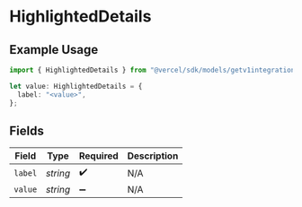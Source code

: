 # HighlightedDetails

## Example Usage

```typescript
import { HighlightedDetails } from "@vercel/sdk/models/getv1integrationsintegrationintegrationidorslugproductsproductidorslugplansop.js";

let value: HighlightedDetails = {
  label: "<value>",
};
```

## Fields

| Field              | Type               | Required           | Description        |
| ------------------ | ------------------ | ------------------ | ------------------ |
| `label`            | *string*           | :heavy_check_mark: | N/A                |
| `value`            | *string*           | :heavy_minus_sign: | N/A                |